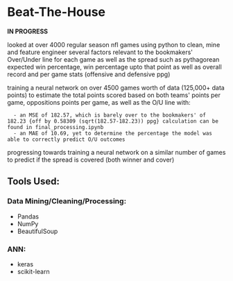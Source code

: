 # Beat-The-House

<b>IN PROGRESS</b>

looked at over 4000 regular season nfl games using python to clean, mine and feature engineer several factors relevant to the bookmakers' Over/Under line for each game as well as the spread such as pythagorean expected win percentage, win percentage upto that point as well as overall record and per game stats (offensive and defensive ppg)

training a neural network on over 4500 games worth of data (125,000+ data points) to estimate the total points scored based on both teams' points per game, oppositions points per game, as well as the O/U line with:

      - an MSE of 182.57, which is barely over to the bookmakers' of 182.23 {off by 0.58309 (sqrt(182.57-182.23)) ppg} calculation can be found in final_processing.ipynb
      - an MAE of 10.69, yet to determine the percentage the model was able to correctly predict O/U outcomes 
    
    
progressing towards training a neural network on a similar number of games to predict if the spread is covered (both winner and cover)


## Tools Used:

### Data Mining/Cleaning/Processing:
- Pandas
- NumPy
- BeautifulSoup

### ANN:
- keras
- scikit-learn

